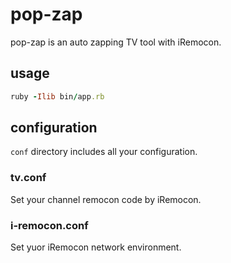 # pop-zap

pop-zap is an auto zapping TV tool with iRemocon.

## usage

```ruby
ruby -Ilib bin/app.rb
```

## configuration
`conf` directory includes all your configuration.

### tv.conf
Set your channel remocon code by iRemocon.

### i-remocon.conf
Set yuor iRemocon network environment.